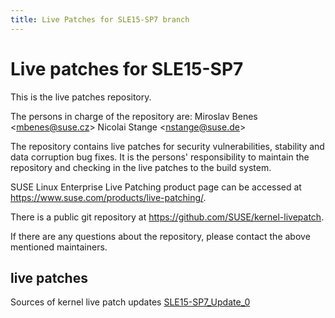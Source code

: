 ```yaml
---
title: Live Patches for SLE15-SP7 branch
---
```

# Live patches for SLE15-SP7
This is the live patches repository.

The persons in charge of the repository are:
Miroslav Benes <[mbenes@suse.cz](mailto:mbenes@suse.cz?subject=SLE15-SP7_Update_0%20branch)>
Nicolai Stange <[nstange@suse.de](mailto:nstange@suse.de?subject=SLE15-SP7_Update_0%20branch)>

The repository contains live patches for security vulnerabilities,
stability and data corruption bug fixes. It is the persons'
responsibility to maintain the repository and checking in the live
patches to the build system.

SUSE Linux Enterprise Live Patching product page can be accessed at
https://www.suse.com/products/live-patching/.

There is a public git repository at
https://github.com/SUSE/kernel-livepatch.

If there are any questions about the repository, please contact the
above mentioned maintainers.


## live patches
Sources of kernel live patch updates [SLE15-SP7_Update_0](https://github.com/SUSE/kernel-livepatch/tree/SLE15-SP7_Update_0)
